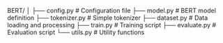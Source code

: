 BERT/
│
├── config.py          # Configuration file
├── model.py           # BERT model definition
├── tokenizer.py       # Simple tokenizer
├── dataset.py         # Data loading and processing
├── train.py           # Training script
├── evaluate.py        # Evaluation script
└── utils.py           # Utility functions